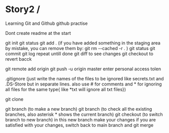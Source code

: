 # Story2 /
Learning Git and Github
github practise

Dont create readme at the start

git init
git status
git add . (if you have added something in the staging area by mistake, you can remove them by: git rm --cached -r . )
git status
git commit
git log
repeat untill done
git diff to see changes
git checkout to revert bacck


git remote add origin <url>
git push -u origin master
enter personal access tolen

.gitignore (just write the names of the files to be ignored like secrets.txt and .DS-Store but in separate lines. also use # for comments and * for ignoring all files for the same type{ like *txt will ignore all txt files})

git clone <url>

git branch <name of the branch> (to make a new branch)
git branch (to check all the existing branches, also asterisk * shows the current branch)
git checkout <name of branch> (to switch branch to new branch)
in this new branch make your changes 
if you are satisfied with your changes, switch back to main branch and
git merge <name of branch to be merged>  
